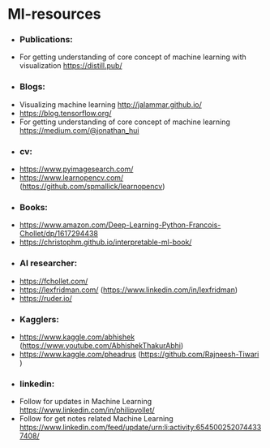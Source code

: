# Ml-resources

* ### Publications:
- For getting understanding of core concept of machine learning with visualization https://distill.pub/

* ### Blogs:
- Visualizing machine learning http://jalammar.github.io/ 
- https://blog.tensorflow.org/
- For getting understanding of core concept of machine learning https://medium.com/@jonathan_hui

* ### cv:
- https://www.pyimagesearch.com/ 
- https://www.learnopencv.com/ (https://github.com/spmallick/learnopencv)


* ### Books:
- https://www.amazon.com/Deep-Learning-Python-Francois-Chollet/dp/1617294438
- https://christophm.github.io/interpretable-ml-book/


* ### AI researcher:
- https://fchollet.com/
- https://lexfridman.com/ (https://www.linkedin.com/in/lexfridman)
- https://ruder.io/

* ### Kagglers:
- https://www.kaggle.com/abhishek (https://www.youtube.com/AbhishekThakurAbhi)
- https://www.kaggle.com/pheadrus (https://github.com/Rajneesh-Tiwari )


* ### linkedin:
- Follow for updates in Machine Learning https://www.linkedin.com/in/philipvollet/
- Follow for get notes related Machine Learning https://www.linkedin.com/feed/update/urn:li:activity:6545002520744337408/

